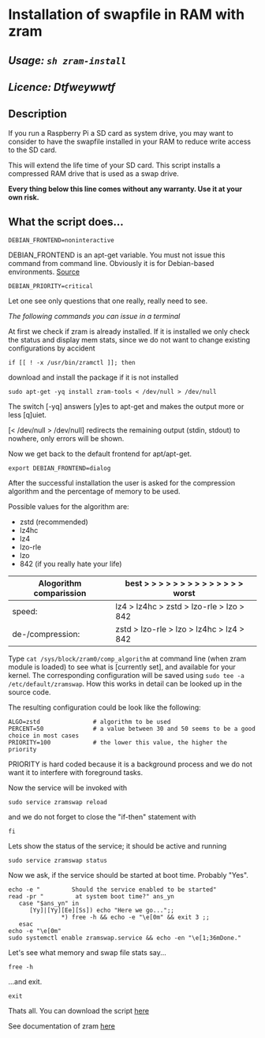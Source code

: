 # Installation of swapfile in RAM with zram

## _Usage: `sh zram-install`_

## _Licence: Dtfweywwtf_

## Description

 If you run a Raspberry Pi a SD card as system drive, you may want to consider to have the swapfile installed in your RAM to reduce write access to the SD card.

This will extend the life time of your SD card. This script installs a compressed RAM drive that is used as a swap drive.

__Every thing below this line comes without any warranty. Use it at your own risk.__

## What the script does...

```
DEBIAN_FRONTEND=noninteractive
```
DEBIAN_FRONTEND is an apt-get variable. You must not issue this command from command line. Obviously it is for Debian-based environments.
[Source](https://www.cyberciti.biz/faq/explain-debian_frontend-apt-get-variable-for-ubuntu-debian/)

```
DEBIAN_PRIORITY=critical
```
Let one see only questions that one really, really need to see.

_The following commands you can issue in a terminal_

At first we check if zram is already installed. If it is installed we only check the status and display mem stats, since we do not want to change existing configurations by accident

```
if [[ ! -x /usr/bin/zramctl ]]; then
```
download and install the package if it is not installed

```
sudo apt-get -yq install zram-tools < /dev/null > /dev/null
```

The switch [-yq] answers [y]es to apt-get and makes the output more or less [q]uiet.

[< /dev/null > /dev/null] redirects the remaining output (stdin, stdout) to nowhere, only errors will be shown.

Now we get back to the default frontend for apt/apt-get.

```
export DEBIAN_FRONTEND=dialog
```

After the successful installation the user is asked for the compression algorithm and the percentage of memory to be used.

Possible values for the algorithm are:
- zstd (recommended)
- lz4hc
- lz4
- lzo-rle
- lzo
- 842 (if you really hate your life)

| Alogorithm comparission | best > > > > > > > > > > > > > > worst |
|-|-|
| speed:           | lz4 > lz4hc > zstd > lzo-rle > lzo > 842 |
| de-/compression: | zstd > lzo-rle > lzo > lz4hc > lz4 > 842 |

Type `cat /sys/block/zram0/comp_algorithm` at command line (when zram module is loaded) to see what is [currently set], and available for your kernel. The corresponding configuration will be saved using `sudo tee -a /etc/default/zramswap`. How this works in detail can be looked up in the source code.

The resulting configuration could be look like the following:

```
ALGO=zstd               # algorithm to be used
PERCENT=50              # a value between 30 and 50 seems to be a good choice in most cases
PRIORITY=100            # the lower this value, the higher the priority
```

PRIORITY is hard coded because it is a background process and we do not want it to interfere with foreground tasks.

Now the service will be invoked with

```
sudo service zramswap reload
```

and we do not forget to close the "if-then" statement with
```
fi
```

Lets show the status of the service; it should be active and running

```
sudo service zramswap status
```
Now we ask, if the service should be started at boot time. Probably "Yes".

```
echo -e "         Should the service enabled to be started"
read -pr "         at system boot time?" ans_yn
   case "$ans_yn" in
      [Yy]|[Yy][Ee][Ss]) echo "Here we go...";;
               *) free -h && echo -e "\e[0m" && exit 3 ;;
   esac
echo -e "\e[0m"
sudo systemctl enable zramswap.service && echo -en "\e[1;36mDone."
```

Let's see what memory and swap file stats say...

```
free -h
```

...and exit.

```
exit
```
Thats all. You can download the script [here](zram-install.sh)

See documentation of zram [here](https://github.com/torvalds/linux/blob/7163a2111f6c030ee39635ac3334bfa1a52a3dd3/Documentation/admin-guide/blockdev/zram.rst)
